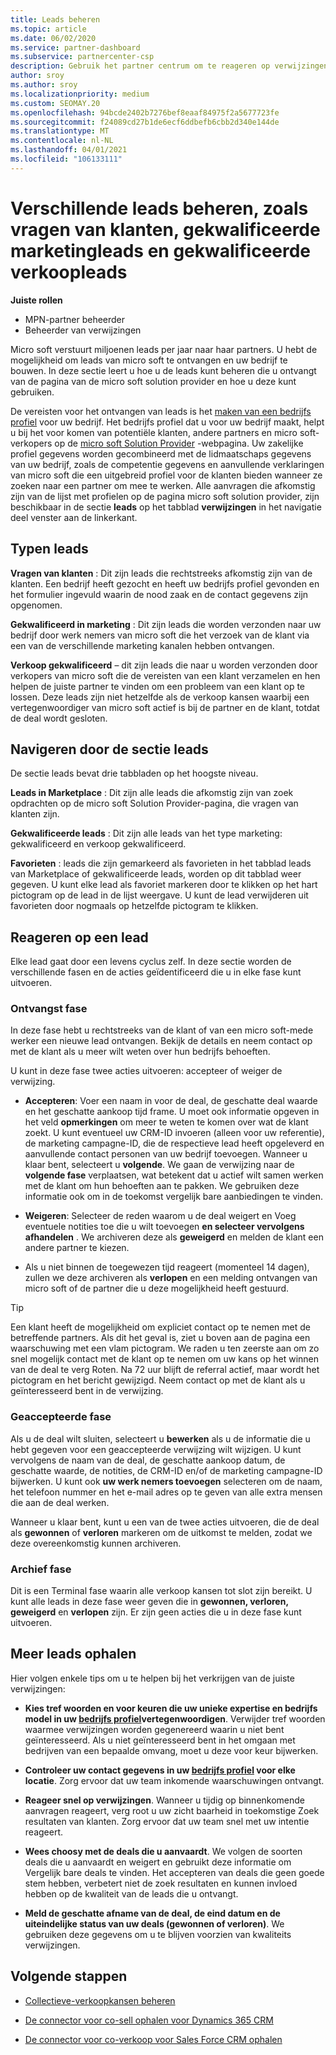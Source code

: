 ```yaml
---
title: Leads beheren
ms.topic: article
ms.date: 06/02/2020
ms.service: partner-dashboard
ms.subservice: partnercenter-csp
description: Gebruik het partner centrum om te reageren op verwijzingen en nieuwe, bestaande en gearchiveerde leads en verwijzingen te beheren. Meer informatie over hoe u in de toekomst meer referrals kunt ophalen.
author: sroy
ms.author: sroy
ms.localizationpriority: medium
ms.custom: SEOMAY.20
ms.openlocfilehash: 94bcde2402b7276bef8eaaf84975f2a5677723fe
ms.sourcegitcommit: f24089cd27b1de6ecf6ddbefb6cbb2d340e144de
ms.translationtype: MT
ms.contentlocale: nl-NL
ms.lasthandoff: 04/01/2021
ms.locfileid: "106133111"
---
```

# <a name="manage-different-leads-like-customer-inquiries-marketing-qualified-leads-and-sales-qualified-leads"></a>Verschillende leads beheren, zoals vragen van klanten, gekwalificeerde marketingleads en gekwalificeerde verkoopleads

**Juiste rollen**

- MPN-partner beheerder
- Beheerder van verwijzingen

Micro soft verstuurt miljoenen leads per jaar naar haar partners. U hebt de mogelijkheid om leads van micro soft te ontvangen en uw bedrijf te bouwen. In deze sectie leert u hoe u de leads kunt beheren die u ontvangt van de pagina van de micro soft solution provider en hoe u deze kunt gebruiken.

De vereisten voor het ontvangen van leads is het [maken van een bedrijfs profiel](create-a-marketing-profile.md) voor uw bedrijf. Het bedrijfs profiel dat u voor uw bedrijf maakt, helpt u bij het voor komen van potentiële klanten, andere partners en micro soft-verkopers op de [micro soft Solution Provider](https://www.microsoft.com/solution-providers/home) -webpagina. Uw zakelijke profiel gegevens worden gecombineerd met de lidmaatschaps gegevens van uw bedrijf, zoals de competentie gegevens en aanvullende verklaringen van micro soft die een uitgebreid profiel voor de klanten bieden wanneer ze zoeken naar een partner om mee te werken. Alle aanvragen die afkomstig zijn van de lijst met profielen op de pagina micro soft solution provider, zijn beschikbaar in de sectie **leads** op het tabblad **verwijzingen** in het navigatie deel venster aan de linkerkant.

## <a name="types-of-leads"></a>Typen leads

**Vragen van klanten** : Dit zijn leads die rechtstreeks afkomstig zijn van de klanten. Een bedrijf heeft gezocht en heeft uw bedrijfs profiel gevonden en het formulier ingevuld waarin de nood zaak en de contact gegevens zijn opgenomen.

**Gekwalificeerd in marketing** : Dit zijn leads die worden verzonden naar uw bedrijf door werk nemers van micro soft die het verzoek van de klant via een van de verschillende marketing kanalen hebben ontvangen.

**Verkoop gekwalificeerd** – dit zijn leads die naar u worden verzonden door verkopers van micro soft die de vereisten van een klant verzamelen en hen helpen de juiste partner te vinden om een probleem van een klant op te lossen. Deze leads zijn niet hetzelfde als de verkoop kansen waarbij een vertegenwoordiger van micro soft actief is bij de partner en de klant, totdat de deal wordt gesloten.

## <a name="navigating-the-leads-section"></a>Navigeren door de sectie leads

De sectie leads bevat drie tabbladen op het hoogste niveau. 

**Leads in Marketplace** : Dit zijn alle leads die afkomstig zijn van zoek opdrachten op de micro soft Solution Provider-pagina, die vragen van klanten zijn.

**Gekwalificeerde leads** : Dit zijn alle leads van het type marketing: gekwalificeerd en verkoop gekwalificeerd.

**Favorieten** : leads die zijn gemarkeerd als favorieten in het tabblad leads van Marketplace of gekwalificeerde leads, worden op dit tabblad weer gegeven. U kunt elke lead als favoriet markeren door te klikken op het hart pictogram op de lead in de lijst weergave. U kunt de lead verwijderen uit favorieten door nogmaals op hetzelfde pictogram te klikken.

## <a name="responding-to-a-lead"></a>Reageren op een lead

Elke lead gaat door een levens cyclus zelf. In deze sectie worden de verschillende fasen en de acties geïdentificeerd die u in elke fase kunt uitvoeren.

### <a name="received-stage"></a>Ontvangst fase

In deze fase hebt u rechtstreeks van de klant of van een micro soft-mede werker een nieuwe lead ontvangen. Bekijk de details en neem contact op met de klant als u meer wilt weten over hun bedrijfs behoeften.

U kunt in deze fase twee acties uitvoeren: accepteer of weiger de verwijzing.

- **Accepteren**: Voer een naam in voor de deal, de geschatte deal waarde en het geschatte aankoop tijd frame. U moet ook informatie opgeven in het veld **opmerkingen** om meer te weten te komen over wat de klant zoekt. U kunt eventueel uw CRM-ID invoeren (alleen voor uw referentie), de marketing campagne-ID, die de respectieve lead heeft opgeleverd en aanvullende contact personen van uw bedrijf toevoegen. Wanneer u klaar bent, selecteert u **volgende**. We gaan de verwijzing naar de **volgende fase** verplaatsen, wat betekent dat u actief wilt samen werken met de klant om hun behoeften aan te pakken. We gebruiken deze informatie ook om in de toekomst vergelijk bare aanbiedingen te vinden. 

- **Weigeren**: Selecteer de reden waarom u de deal weigert en Voeg eventuele notities toe die u wilt toevoegen **en selecteer vervolgens afhandelen** . We archiveren deze als **geweigerd** en melden de klant een andere partner te kiezen.

- Als u niet binnen de toegewezen tijd reageert (momenteel 14 dagen), zullen we deze archiveren als **verlopen** en een melding ontvangen van micro soft of de partner die u deze mogelijkheid heeft gestuurd.

> [!TIP]
> Een klant heeft de mogelijkheid om expliciet contact op te nemen met de betreffende partners. Als dit het geval is, ziet u boven aan de pagina een waarschuwing met een vlam pictogram. We raden u ten zeerste aan om zo snel mogelijk contact met de klant op te nemen om uw kans op het winnen van de deal te verg Roten. Na 72 uur blijft de referral actief, maar wordt het pictogram en het bericht gewijzigd. Neem contact op met de klant als u geïnteresseerd bent in de verwijzing.

### <a name="accepted-stage"></a>Geaccepteerde fase

Als u de deal wilt sluiten, selecteert u **bewerken** als u de informatie die u hebt gegeven voor een geaccepteerde verwijzing wilt wijzigen. U kunt vervolgens de naam van de deal, de geschatte aankoop datum, de geschatte waarde, de notities, de CRM-ID en/of de marketing campagne-ID bijwerken.  U kunt ook **uw werk nemers toevoegen** selecteren om de naam, het telefoon nummer en het e-mail adres op te geven van alle extra mensen die aan de deal werken.

Wanneer u klaar bent, kunt u een van de twee acties uitvoeren, die de deal als **gewonnen** of **verloren** markeren om de uitkomst te melden, zodat we deze overeenkomstig kunnen archiveren.

### <a name="archived-stage"></a>Archief fase

Dit is een Terminal fase waarin alle verkoop kansen tot slot zijn bereikt. U kunt alle leads in deze fase weer geven die in **gewonnen, verloren, geweigerd** en **verlopen** zijn. Er zijn geen acties die u in deze fase kunt uitvoeren.

## <a name="getting-more-leads"></a>Meer leads ophalen

Hier volgen enkele tips om u te helpen bij het verkrijgen van de juiste verwijzingen:

- **Kies tref woorden en voor keuren die uw unieke expertise en bedrijfs model in uw [bedrijfs profiel](create-a-marketing-profile.md)vertegenwoordigen**. Verwijder tref woorden waarmee verwijzingen worden gegenereerd waarin u niet bent geïnteresseerd. Als u niet geïnteresseerd bent in het omgaan met bedrijven van een bepaalde omvang, moet u deze voor keur bijwerken.

- **Controleer uw contact gegevens in uw [bedrijfs profiel](create-a-marketing-profile.md) voor elke locatie**. Zorg ervoor dat uw team inkomende waarschuwingen ontvangt.

- **Reageer snel op verwijzingen**. Wanneer u tijdig op binnenkomende aanvragen reageert, verg root u uw zicht baarheid in toekomstige Zoek resultaten van klanten. Zorg ervoor dat uw team snel met uw intentie reageert.

- **Wees choosy met de deals die u aanvaardt**. We volgen de soorten deals die u aanvaardt en weigert en gebruikt deze informatie om Vergelijk bare deals te vinden. Het accepteren van deals die geen goede stem hebben, verbetert niet de zoek resultaten en kunnen invloed hebben op de kwaliteit van de leads die u ontvangt.

- **Meld de geschatte afname van de deal, de eind datum en de uiteindelijke status van uw deals (gewonnen of verloren)**. We gebruiken deze gegevens om u te blijven voorzien van kwaliteits verwijzingen.

## <a name="next-steps"></a>Volgende stappen

- [Collectieve-verkoopkansen beheren](manage-co-sell-opportunities.md)

- [De connector voor co-sell ophalen voor Dynamics 365 CRM](connector-dynamics.md)

- [De connector voor co-verkoop voor Sales Force CRM ophalen](connector-salesforce.md)
